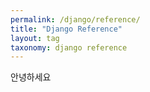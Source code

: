 ```yaml
---
permalink: /django/reference/
title: "Django Reference"
layout: tag
taxonomy: django reference
---
```

안녕하세요
